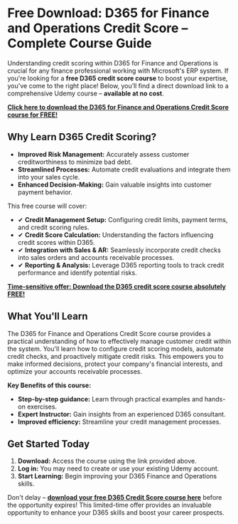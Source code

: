 # Free Download: D365 for Finance and Operations Credit Score – Complete Course Guide

Understanding credit scoring within D365 for Finance and Operations is crucial for any finance professional working with Microsoft's ERP system. If you're looking for a **free D365 credit score course** to boost your expertise, you've come to the right place! Below, you’ll find a direct download link to a comprehensive Udemy course – **available at no cost**.

[**Click here to download the D365 for Finance and Operations Credit Score course for FREE!**](https://udemywork.com/d365-for-finance-and-operations-credit-score)

## Why Learn D365 Credit Scoring?

*   **Improved Risk Management:** Accurately assess customer creditworthiness to minimize bad debt.
*   **Streamlined Processes:** Automate credit evaluations and integrate them into your sales cycle.
*   **Enhanced Decision-Making:** Gain valuable insights into customer payment behavior.

This free course will cover:

*   ✔ **Credit Management Setup:** Configuring credit limits, payment terms, and credit scoring rules.
*   ✔ **Credit Score Calculation:** Understanding the factors influencing credit scores within D365.
*   ✔ **Integration with Sales & AR:** Seamlessly incorporate credit checks into sales orders and accounts receivable processes.
*   ✔ **Reporting & Analysis:** Leverage D365 reporting tools to track credit performance and identify potential risks.

[**Time-sensitive offer: Download the D365 credit score course absolutely FREE!**](https://udemywork.com/d365-for-finance-and-operations-credit-score)

## What You'll Learn

The D365 for Finance and Operations Credit Score course provides a practical understanding of how to effectively manage customer credit within the system. You'll learn how to configure credit scoring models, automate credit checks, and proactively mitigate credit risks. This empowers you to make informed decisions, protect your company's financial interests, and optimize your accounts receivable processes.

**Key Benefits of this course:**

*   **Step-by-step guidance:** Learn through practical examples and hands-on exercises.
*   **Expert Instructor:** Gain insights from an experienced D365 consultant.
*   **Improved efficiency:** Streamline your credit management processes.

## Get Started Today

1.  **Download:** Access the course using the link provided above.
2.  **Log in:** You may need to create or use your existing Udemy account.
3.  **Start Learning:** Begin improving your D365 Finance and Operations skills.

Don't delay – **[download your free D365 Credit Score course here](https://udemywork.com/d365-for-finance-and-operations-credit-score)** before the opportunity expires! This limited-time offer provides an invaluable opportunity to enhance your D365 skills and boost your career prospects.
